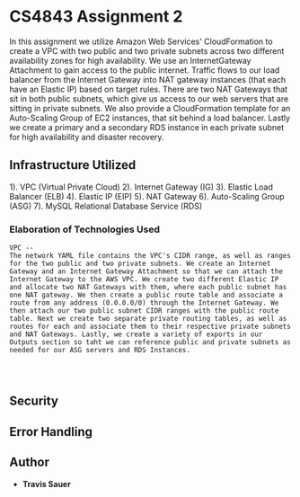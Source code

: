 # CS4843 Assignment 2

In this assignment we utilize Amazon Web Services' CloudFormation to create a VPC with two public and two private subnets across two different availability zones for high availability. We use an InternetGateway Attachment to gain access to the public internet. Traffic flows to our load balancer from the Internet Gateway into NAT gateway instances (that each have an Elastic IP) based on target rules. There are two NAT Gateways that sit in both public subnets, which give us access to our web servers that are sitting in private subnets. We also provide a CloudFormation template for an Auto-Scaling Group of EC2 instances, that sit behind a load balancer. Lastly we create a primary and a secondary RDS instance in each private subnet for high availability and disaster recovery.

## Infrastructure Utilized

1). VPC (Virtual Private Cloud)
2). Internet Gateway (IG)
3). Elastic Load Balancer (ELB)
4). Elastic IP (EIP)
5). NAT Gateway
6). Auto-Scaling Group (ASG)
7). MySQL Relational Database Service (RDS)

### Elaboration of Technologies Used

```
VPC --
The network YAML file contains the VPC's CIDR range, as well as ranges for the two public and two private subnets. We create an Internet Gateway and an Internet Gateway Attachment so that we can attach the Internet Gateway to the AWS VPC. We create two different Elastic IP and allocate two NAT Gateways with them, where each public subnet has one NAT gateway. We then create a public route table and associate a route from any address (0.0.0.0/0) through the Internet Gateway. We then attach our two public subnet CIDR ranges with the public route table. Next we create two separate private routing tables, as well as routes for each and associate them to their respective private subnets and NAT Gateways. Lastly, we create a variety of exports in our Outputs section so taht we can reference public and private subnets as needed for our ASG servers and RDS Instances.
```
```
```
```
```
```
```

## Security

## Error Handling

## Author

* **Travis Sauer**
